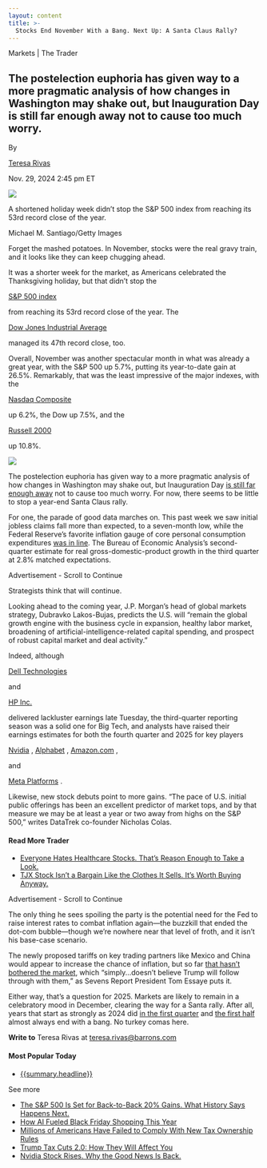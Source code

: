 ```yaml
---
layout: content
title: >-
  Stocks End November With a Bang. Next Up: A Santa Claus Rally?
---
```



Markets | The Trader

The postelection euphoria has given way to a more pragmatic analysis of how changes in Washington may shake out, but Inauguration Day is still far enough away not to cause too much worry.
-------------------------------------------------------------------------------------------------------------------------------------------------------------------------------------------





 




By



[Teresa Rivas](https://www.barrons.com/authors/teresa-rivas)





 Nov. 29, 2024 2:45 pm ET
 

 





![](https://images.barrons.com/im-32640513?width=548&height=365)


A shortened holiday week didn’t stop the S&P 500 index from reaching its 53rd record close of the year.


Michael M. Santiago/Getty Images











Forget the mashed potatoes. In November, stocks were the real gravy train, and it looks like they can keep chugging ahead.


It was a shorter week for the market, as Americans celebrated the Thanksgiving holiday, but that didn’t stop the

 
[S&P 500 index](https://www.barrons.com/market-data/indexes/spx?mod=article_chiclet)

 from reaching its 53rd record close of the year. The

 
[Dow Jones Industrial Average](https://www.barrons.com/market-data/indexes/djia?mod=article_chiclet)

 managed its 47th record close, too.


 Overall, November was another spectacular month in what was already a great year, with the S&P 500 up 5.7%, putting its year-to-date gain at 26.5%. Remarkably, that was the least impressive of the major indexes, with the

 
[Nasdaq Composite](https://www.barrons.com/market-data/indexes/comp?mod=article_chiclet)

 up 6.2%, the Dow up 7.5%, and the

 
[Russell 2000](https://www.barrons.com/market-data/indexes/rut?mod=article_chiclet)

 up 10.8%. 



![](https://images.barrons.com/im-78321025?width=300&height=400)


The postelection euphoria has given way to a more pragmatic analysis of how changes in Washington may shake out, but Inauguration Day [is still far enough away](https://www.barrons.com/articles/stock-market-trump-inauguration-day-87d069fd?mod=article_inline) not to cause too much worry. For now, there seems to be little to stop a year-end Santa Claus rally.


For one, the parade of good data marches on. This past week we saw initial jobless claims fall more than expected, to a seven-month low, while the Federal Reserve’s favorite inflation gauge of core personal consumption expenditures [was in line](https://www.barrons.com/livecoverage/stock-market-today-112724?mod=article_inline). The Bureau of Economic Analysis’s second-quarter estimate for real gross-domestic-product growth in the third quarter at 2.8% matched expectations.




Advertisement - Scroll to Continue




Strategists think that will continue.


Looking ahead to the coming year, J.P. Morgan’s head of global markets strategy, Dubravko Lakos-Bujas, predicts the U.S. will “remain the global growth engine with the business cycle in expansion, healthy labor market, broadening of artificial-intelligence-related capital spending, and prospect of robust capital market and deal activity.”


Indeed, although

 [Dell Technologies](https://www.barrons.com/market-data/stocks/DELL)
 

 and

 [HP Inc.](https://www.barrons.com/market-data/stocks/HPQ)
 

 delivered lackluster earnings late Tuesday, the third-quarter reporting season was a solid one for Big Tech, and analysts have raised their earnings estimates for both the fourth quarter and 2025 for key players

 [Nvidia](https://www.barrons.com/market-data/stocks/NVDA)
,
[Alphabet](https://www.barrons.com/market-data/stocks/GOOGL)
,
[Amazon.com](https://www.barrons.com/market-data/stocks/AMZN)
,

 and

 [Meta Platforms](https://www.barrons.com/market-data/stocks/META)
.



Likewise, new stock debuts point to more gains. “The pace of U.S. initial public offerings has been an excellent predictor of market tops, and by that measure we may be at least a year or two away from highs on the S&P 500,” writes DataTrek co-founder Nicholas Colas.




#### Read More Trader

 * [Everyone Hates Healthcare Stocks. That’s Reason Enough to Take a Look.](https://www.barrons.com/articles/healthcare-stocks-beaten-down-rfk-trump-8898720a)
* [TJX Stock Isn’t a Bargain Like the Clothes It Sells. It’s Worth Buying Anyway.](https://www.barrons.com/articles/tjx-stock-price-bargain-d919dc87)







Advertisement - Scroll to Continue




The only thing he sees spoiling the party is the potential need for the Fed to raise interest rates to combat inflation again—the buzzkill that ended the dot-com bubble—though we’re nowhere near that level of froth, and it isn’t his base-case scenario.


The newly proposed tariffs on key trading partners like Mexico and China would appear to increase the chance of inflation, but so far [that hasn’t bothered the market](https://www.barrons.com/articles/stock-market-election-trump-rally-8b5727cb?mod=article_inline), which “simply...doesn’t believe Trump will follow through with them,” as Sevens Report President Tom Essaye puts it.


Either way, that’s a question for 2025. Markets are likely to remain in a celebratory mood in December, clearing the way for a Santa rally. After all, years that start as strongly as 2024 did [in the first quarter](https://www.barrons.com/articles/stock-market-performance-quarter-outlook-0e5168a0?mod=article_inline) and [the first half](https://www.barrons.com/articles/sp-500-news-2024-outlook-e3d04676?mod=article_inline) almost always end with a bang. No turkey comas here.


**Write to** Teresa Rivas at [teresa.rivas@barrons.com](mailto:teresa.rivas@barrons.com)








#### Most Popular Today




* [{{summary.headline}}](/amp/articles/{{seoId}}?mod=ampMP)



 See more
 
* [The S&P 500 Is Set for Back-to-Back 20% Gains. What History Says Happens Next.](https://www.barrons.com/amp/articles/stock-market-returns-rally-69c9852d?mod=ampMP)
* [How AI Fueled Black Friday Shopping This Year](https://www.barrons.com/amp/articles/black-friday-shopping-cyber-monday-d31144da?mod=ampMP)
* [Millions of Americans Have Failed to Comply With New Tax Ownership Rules](https://www.barrons.com/amp/articles/tax-ownership-rules-61266f0a?mod=ampMP)
* [Trump Tax Cuts 2.0: How They Will Affect You](https://www.barrons.com/amp/articles/trump-tax-cuts-wealth-ca405b63?mod=ampMP)
* [Nvidia Stock Rises. Why the Good News Is Back.](https://www.barrons.com/amp/articles/nvidia-stock-amd-chip-ai-a86cfa0a?mod=ampMP)





